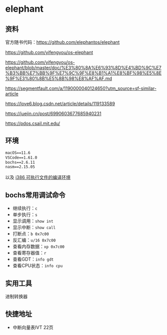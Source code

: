 # elephant

## 资料

官方随书代码：<https://github.com/elephantos/elephant>

<https://github.com/yifengyou/os-elephant>

<https://github.com/yifengyou/os-elephant/blob/master/doc/%E3%80%8A%E6%93%8D%E4%BD%9C%E7%B3%BB%E7%BB%9F%E7%9C%9F%E8%B1%A1%E8%BF%98%E5%8E%9F%E3%80%8B%E5%8B%98%E8%AF%AF.md>

<https://segmentfault.com/a/1190000040124650?utm_source=sf-similar-article>

<https://love6.blog.csdn.net/article/details/119133589>

<https://juejin.cn/post/6990603677685940231>

<https://pdos.csail.mit.edu/>

## 环境

```txt
macOS==11.6
VSCode==1.61.0
bochs==2.6.11
nasm==2.15.05
```

以及 [i386 可执行文件的编译环境](./docs/mac编译i386可执行文件.md)

## bochs常用调试命令

- 继续执行：`c`
- 单步执行：`s`
- 显示调用：`show int`
- 显示中断：`show call`
- 打断点：`b 0x7c00`
- 反汇编：`u/16 0x7c00`
- 查看内存数据：`xp 0x7c00`
- 查看寄存器值：`r`
- 查看GDT：`info gdt`
- 查看CPU状态：`info cpu`

## 实用工具

进制转换器

## 快捷地址

- 中断向量表IVT 22页
